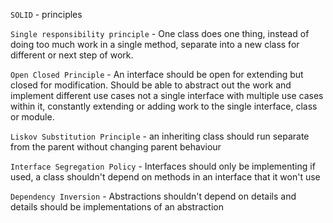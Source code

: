 `SOLID` - principles

`Single responsibility principle` - One class does one thing, instead of doing too much work in a single method, separate into a new class for different or next step of work.

`Open Closed Principle` - An interface should be open for extending but closed for modification. Should be able to abstract out the work and implement different use cases not a single interface with multiple use cases within it, constantly extending or adding work to the single interface, class or module.

`Liskov Substitution Principle` - an inheriting class should run separate from the parent without changing parent behaviour

`Interface Segregation Policy` - Interfaces should only be implementing if used, a class shouldn't depend on methods in an interface that it won't use

`Dependency Inversion` - Abstractions shouldn't depend on details and details should be implementations of an abstraction
